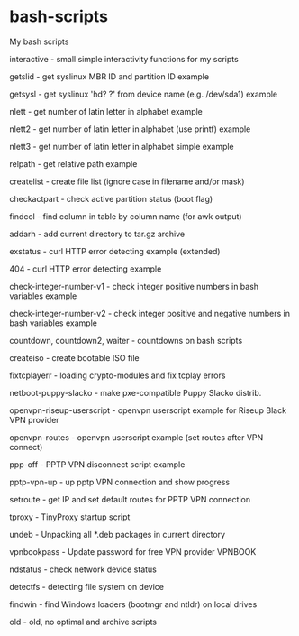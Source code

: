 # bash-scripts
My bash scripts

interactive - small simple interactivity functions for my scripts

getslid - get syslinux MBR ID and partition ID example

getsysl - get syslinux 'hd? ?' from device name (e.g. /dev/sda1) example

nlett - get number of latin letter in alphabet example

nlett2 - get number of latin letter in alphabet (use printf) example

nlett3 - get number of latin letter in alphabet simple example

relpath - get relative path example

createlist - create file list (ignore case in filename and/or mask)

checkactpart - check active partition status (boot flag)

findcol - find column in table by column name (for awk output)

addarh - add current directory to tar.gz archive

exstatus - curl HTTP error detecting example (extended)

404 - curl HTTP error detecting example

check-integer-number-v1 - check integer positive numbers in bash variables example

check-integer-number-v2 - check integer positive and negative numbers in bash variables example

countdown, countdown2, waiter - countdowns on bash scripts

createiso - create bootable ISO file

fixtcplayerr - loading crypto-modules and fix tcplay errors

netboot-puppy-slacko - make pxe-compatible Puppy Slacko distrib.

openvpn-riseup-userscript - openvpn userscript example for Riseup Black VPN provider

openvpn-routes - openvpn userscript example (set routes after VPN connect)

ppp-off - PPTP VPN disconnect script example

pptp-vpn-up - up pptp VPN connection and show progress

setroute - get IP and set default routes for PPTP VPN connection

tproxy - TinyProxy startup script

undeb - Unpacking all *.deb packages in current directory

vpnbookpass - Update password for free VPN provider VPNBOOK

ndstatus - check network device status

detectfs - detecting file system on device

findwin - find Windows loaders (bootmgr and ntldr) on local drives

old - old, no optimal and archive scripts